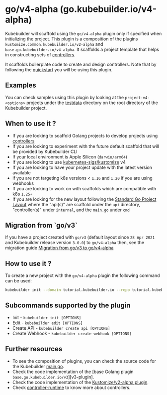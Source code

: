 # go/v4-alpha (go.kubebuilder.io/v4-alpha)

Kubebuilder will scaffold using the `go/v4-alpha` plugin only if specified when initializing the project. 
This plugin is a composition of the plugins ` kustomize.common.kubebuilder.io/v2-alpha` and `base.go.kubebuilder.io/v4-alpha`. 
It scaffolds a project template that helps in constructing sets of [controllers][controller-runtime]. 

It scaffolds boilerplate code to create and design controllers. 
Note that by following the [quickstart][quickstart] you will be using this plugin.
<aside class="note">

<h1>Examples</h1>

You can check samples using this plugin by looking at the `project-v4-<options>` projects 
under the [testdata][testdata] directory on the root directory of the Kubebuilder project.

</aside>

## When to use it ?

- If you are looking to scaffold Golang projects to develop projects using [controllers][controller-runtime]
- If you are looking to experiment with the future default scaffold that will be provided by Kubebuilder CLI
- If your local environment is Apple Silicon (`darwin/arm64`)
- If you are looking to use [kubernetes-sigs/kustomize][kustomize] v4
- If you are looking to have your project update with the latest version available
- if you are not targeting k8s versions < `1.16` and `1.20` if you are using webhooks
- If you are looking to work on with scaffolds which are compatible with k8s `1.25+`
- If you are looking for the new layout following the [Standard Go Project Layout][standard-go-project] where 
the "api(s)" are scaffold under the `api` directory, "controller(s)" under `internal`, and the `main.go` under `cmd`

<aside class="note">

<h1>Migration from `go/v3`</h1>

If you have a project created with `go/v3` (default layout since `28 Apr 2021` and Kubebuilder release version `3.0.0`) to `go/v4-alpha` then,
see the migration guide [Migration from go/v3 to go/v4-alpha](./../migration/migration_guide_gov3_to_gov4.md)

</aside>

## How to use it ?

To create a new project with the `go/v4-alpha` plugin the following command can be used:

```sh
kubebuilder init --domain tutorial.kubebuilder.io --repo tutorial.kubebuilder.io/project --plugins=go/v4-alpha
```

## Subcommands supported by the plugin

-  Init -  `kubebuilder init [OPTIONS]`
-  Edit -  `kubebuilder edit [OPTIONS]`
-  Create API -  `kubebuilder create api [OPTIONS]`
-  Create Webhook - `kubebuilder create webhook [OPTIONS]`

## Further resources

- To see the composition of plugins, you can check the source code for the Kubebuilder [main.go][plugins-main].
- Check the code implementation of the [base Golang plugin `base.go.kubebuilder.io/v3`][v3-plugin].
- Check the code implementation of the [Kustomize/v2-alpha plugin][kustomize-plugin].
- Check [controller-runtime][controller-runtime] to know more about controllers.

[controller-runtime]: https://github.com/kubernetes-sigs/controller-runtime
[quickstart]: ../quick-start.md
[testdata]: https://github.com/kubernetes-sigs/kubebuilder/tree/master/testdata
[plugins-main]: https://github.com/kubernetes-sigs/kubebuilder/blob/master/cmd/main.go
[kustomize-plugin]: ../plugins/kustomize-v2-alpha.md
[kustomize]: https://github.com/kubernetes-sigs/kustomize
[standard-go-project]: https://github.com/golang-standards/project-layout